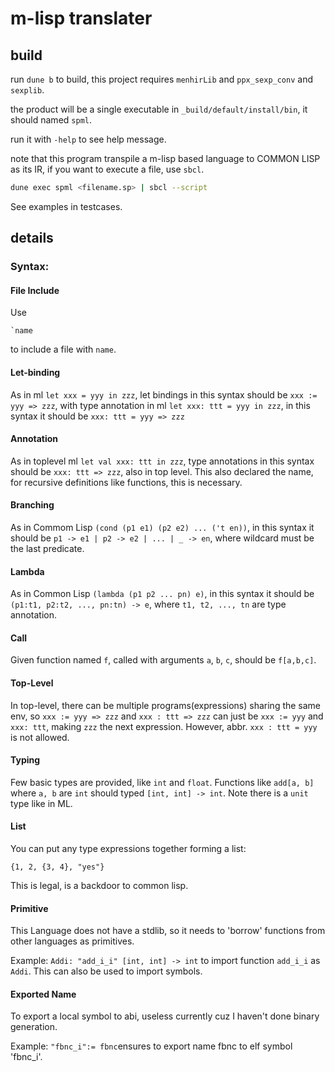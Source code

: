 # m-lisp translater

## build

run `dune b` to build, this project requires `menhirLib` and `ppx_sexp_conv` and `sexplib`.

the product will be a single executable in `_build/default/install/bin`, it should named `spml`.

run it with `-help` to see help message.

note that this program transpile a m-lisp based language to COMMON LISP as its IR, if you want to execute a file, use `sbcl`.

```sh
dune exec spml <filename.sp> | sbcl --script
```

See examples in testcases.

## details

### Syntax:

#### File Include

Use 

```
`name
```

 to include a file with `name`.

#### Let-binding

As in ml `let xxx = yyy in zzz`, let bindings in this syntax should be `xxx := yyy => zzz`,
with type annotation in ml `let xxx: ttt = yyy in zzz`, in this syntax it should be `xxx: ttt = yyy => zzz`

#### Annotation

As in toplevel ml `let val xxx: ttt in zzz`, type annotations in this syntax should be `xxx: ttt => zzz`, also in top level.
This also declared the name, for recursive definitions like functions, this is necessary.

#### Branching

As in Commom Lisp `(cond (p1 e1) (p2 e2) ... ('t en))`, in this syntax it should be `p1 -> e1 | p2 -> e2 | ... | _ -> en`, where wildcard must be the last predicate.

#### Lambda

As in Common Lisp `(lambda (p1 p2 ... pn) e)`, in this syntax it should be `(p1:t1, p2:t2, ..., pn:tn) -> e`, where `t1, t2, ..., tn` are type annotation.

#### Call

Given function named `f`, called with arguments `a`, `b`, `c`, should be `f[a,b,c]`.

#### Top-Level

In top-level, there can be multiple programs(expressions) sharing the same env, so `xxx := yyy => zzz` and `xxx : ttt => zzz` can just be `xxx := yyy` and `xxx: ttt`, making `zzz` the next expression. However, abbr. `xxx : ttt = yyy` is not allowed.

#### Typing

Few basic types are provided, like `int` and `float`. Functions like `add[a, b]` where `a, b` are `int` should typed `[int, int] -> int`. Note there is a `unit` type like in ML.

#### List

You can put any type expressions together forming a list:

```
{1, 2, {3, 4}, "yes"}
```

This is legal, is a backdoor to common lisp.

#### Primitive

This Language does not have a stdlib, so it needs to 'borrow' functions from other languages as primitives.

Example: `Addi: "add_i_i" [int, int] -> int` to import function `add_i_i` as `Addi`. This can also be used to import symbols.

#### Exported Name

To export a local symbol to abi, useless currently cuz I haven't done binary generation.

Example: `"fbnc_i":= fbnc`ensures to export name fbnc to elf symbol 'fbnc_i'.
